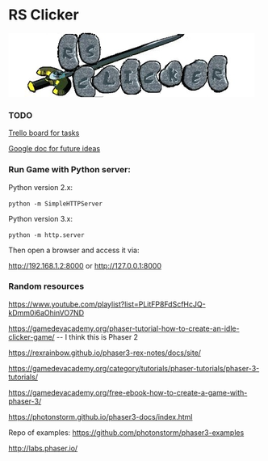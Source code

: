 # RS Clicker

![alt text](/src/assets/logos/RSCLogo.jpg "Swanky RS Clicker logo")

### TODO

[Trello board for tasks](https://trello.com/b/hJYfFDMr)

[Google doc for future ideas](https://docs.google.com/document/d/14aIu6_-7gJhgkLuyItdyquUk115mISjRNwYPJmxmUm0/edit?usp=sharing)

### Run Game with Python server:

Python version 2.x:

`python -m SimpleHTTPServer`

Python version 3.x:

`python -m http.server`

Then open a browser and access it via:

http://192.168.1.2:8000
or
http://127.0.0.1:8000

### Random resources

https://www.youtube.com/playlist?list=PLitFP8FdScfHcJQ-kDmm0i6aOhinVO7ND

https://gamedevacademy.org/phaser-tutorial-how-to-create-an-idle-clicker-game/ -- I think this is Phaser 2

https://rexrainbow.github.io/phaser3-rex-notes/docs/site/

https://gamedevacademy.org/category/tutorials/phaser-tutorials/phaser-3-tutorials/

https://gamedevacademy.org/free-ebook-how-to-create-a-game-with-phaser-3/

https://photonstorm.github.io/phaser3-docs/index.html

Repo of examples:
https://github.com/photonstorm/phaser3-examples

http://labs.phaser.io/
